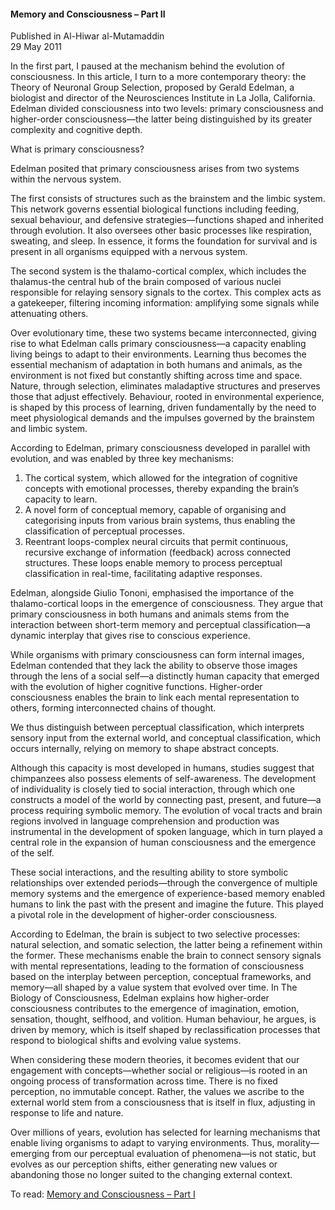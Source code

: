 <h4>Memory and Consciousness – Part II</h4>


Published in Al-Hiwar al-Mutamaddin
<br>
29 May 2011


In the first part, I paused at the mechanism behind the evolution of consciousness. In this article, I turn to a more contemporary theory: the Theory of Neuronal Group Selection, proposed by Gerald Edelman, a biologist and director of the Neurosciences Institute in La Jolla, California.
Edelman divided consciousness into two levels: primary consciousness and higher-order consciousness—the latter being distinguished by its greater complexity and cognitive depth.

What is primary consciousness?

Edelman posited that primary consciousness arises from two systems within the nervous system.

The first consists of structures such as the brainstem and the limbic system. This network governs essential biological functions including feeding, sexual behaviour, and defensive strategies—functions shaped and inherited through evolution. It also oversees other basic processes like respiration, sweating, and sleep. In essence, it forms the foundation for survival and is present in all organisms equipped with a nervous system.

The second system is the thalamo-cortical complex, which includes the thalamus-the central hub of the brain composed of various nuclei responsible for relaying sensory signals to the cortex. This complex acts as a gatekeeper, filtering incoming information: amplifying some signals while attenuating others.

Over evolutionary time, these two systems became interconnected, giving rise to what Edelman calls primary consciousness—a capacity enabling living beings to adapt to their environments. Learning thus becomes the essential mechanism of adaptation in both humans and animals, as the environment is not fixed but constantly shifting across time and space. Nature, through selection, eliminates maladaptive structures and preserves those that adjust effectively. Behaviour, rooted in environmental experience, is shaped by this process of learning, driven fundamentally by the need to meet physiological demands and the impulses governed by the brainstem and limbic system.

According to Edelman, primary consciousness developed in parallel with evolution, and was enabled by three key mechanisms:

1. The cortical system, which allowed for the integration of cognitive concepts with emotional processes, thereby expanding the brain’s capacity to learn.
2. A novel form of conceptual memory, capable of organising and categorising inputs from various brain systems, thus enabling the classification of perceptual processes.
3. Reentrant loops-complex neural circuits that permit continuous, recursive exchange of information (feedback) across connected structures. These loops enable memory to process perceptual classification in real-time, facilitating adaptive responses.

Edelman, alongside Giulio Tononi, emphasised the importance of the thalamo-cortical loops in the emergence of consciousness. They argue that primary consciousness in both humans and animals stems from the interaction between short-term memory and perceptual classification—a dynamic interplay that gives rise to conscious experience.

While organisms with primary consciousness can form internal images, Edelman contended that they lack the ability to observe those images through the lens of a social self—a distinctly human capacity that emerged with the evolution of higher cognitive functions. Higher-order consciousness enables the brain to link each mental representation to others, forming interconnected chains of thought.

We thus distinguish between perceptual classification, which interprets sensory input from the external world, and conceptual classification, which occurs internally, relying on memory to shape abstract concepts.

Although this capacity is most developed in humans, studies suggest that chimpanzees also possess elements of self-awareness. The development of individuality is closely tied to social interaction, through which one constructs a model of the world by connecting past, present, and future—a process requiring symbolic memory. The evolution of vocal tracts and brain regions involved in language comprehension and production was instrumental in the development of spoken language, which in turn played a central role in the expansion of human consciousness and the emergence of the self.

These social interactions, and the resulting ability to store symbolic relationships over extended periods—through the convergence of multiple memory systems and the emergence of experience-based memory enabled humans to link the past with the present and imagine the future. This played a pivotal role in the development of higher-order consciousness.

According to Edelman, the brain is subject to two selective processes: natural selection, and somatic selection, the latter being a refinement within the former. These mechanisms enable the brain to connect sensory signals with mental representations, leading to the formation of consciousness based on the interplay between perception, conceptual frameworks, and memory—all shaped by a value system that evolved over time.
In The Biology of Consciousness, Edelman explains how higher-order consciousness contributes to the emergence of imagination, emotion, sensation, thought, selfhood, and volition. Human behaviour, he argues, is driven by memory, which is itself shaped by reclassification processes that respond to biological shifts and evolving value systems.

When considering these modern theories, it becomes evident that our engagement with concepts—whether social or religious—is rooted in an ongoing process of transformation across time. There is no fixed perception, no immutable concept. Rather, the values we ascribe to the external world stem from a consciousness that is itself in flux, adjusting in response to life and nature.

Over millions of years, evolution has selected for learning mechanisms that enable living organisms to adapt to varying environments. Thus, morality—emerging from our perceptual evaluation of phenomena—is not static, but evolves as our perception shifts, either generating new values or abandoning those no longer suited to the changing external context.

To read: [Memory and Consciousness – Part I](article11.md)
